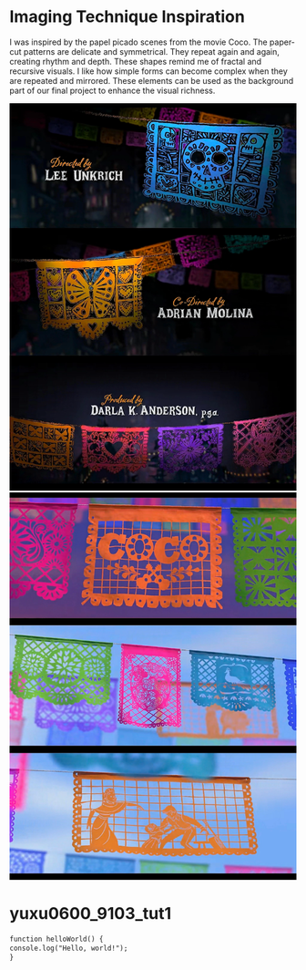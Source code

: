 # Imaging Technique Inspiration
I was inspired by the papel picado scenes from the movie Coco. The paper-cut patterns are delicate and symmetrical. They repeat again and again, creating rhythm and depth. These shapes remind me of fractal and recursive visuals. I like how simple forms can become complex when they are repeated and mirrored. These elements can be used as the background part of our final project to enhance the visual richness.

![Image of coco1](readmeImages/coco1.png)
![Image of coco2](readmeImages/coco2.png)
# yuxu0600_9103_tut1

```
function helloWorld() {
console.log("Hello, world!");
}
```